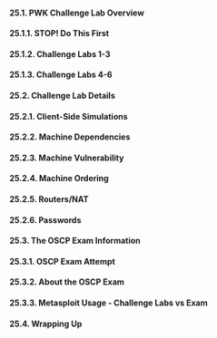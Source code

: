 #### 25.1. PWK Challenge Lab Overview
#### 25.1.1. STOP! Do This First
#### 25.1.2. Challenge Labs 1-3
#### 25.1.3. Challenge Labs 4-6
#### 25.2. Challenge Lab Details
#### 25.2.1. Client-Side Simulations
#### 25.2.2. Machine Dependencies
#### 25.2.3. Machine Vulnerability
#### 25.2.4. Machine Ordering
#### 25.2.5. Routers/NAT
#### 25.2.6. Passwords
#### 25.3. The OSCP Exam Information
#### 25.3.1. OSCP Exam Attempt
#### 25.3.2. About the OSCP Exam
#### 25.3.3. Metasploit Usage - Challenge Labs vs Exam
#### 25.4. Wrapping Up